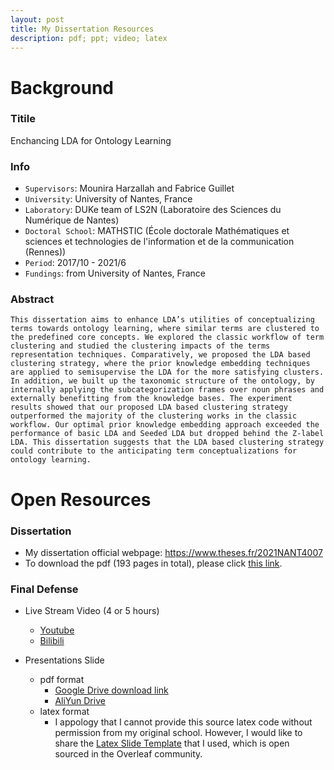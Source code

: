 ```yaml
---
layout: post
title: My Dissertation Resources
description: pdf; ppt; video; latex
---
```


Background
============

### Titile ###
Enchancing LDA for Ontology Learning 

### Info ###
* `Supervisors`: Mounira Harzallah and Fabrice Guillet 
* `University`: University of Nantes, France
* `Laboratory`: DUKe team of LS2N (Laboratoire des Sciences du Numérique de Nantes)
* `Doctoral School`: MATHSTIC (École doctorale Mathématiques et sciences et technologies de l'information et de la communication (Rennes))
* `Period`: 2017/10 - 2021/6
* `Fundings`: from University of Nantes, France

### Abstract ###
    This dissertation aims to enhance LDA’s utilities of conceptualizing terms towards ontology learning, where similar terms are clustered to the predefined core concepts. We explored the classic workflow of term clustering and studied the clustering impacts of the terms representation techniques. Comparatively, we proposed the LDA based clustering strategy, where the prior knowledge embedding techniques are applied to semisupervise the LDA for the more satisfying clusters. In addition, we built up the taxonomic structure of the ontology, by internally applying the subcategorization frames over noun phrases and externally benefitting from the knowledge bases. The experiment results showed that our proposed LDA based clustering strategy outperformed the majority of the clustering works in the classic workflow. Our optimal prior knowledge embedding approach exceeded the performance of basic LDA and Seeded LDA but dropped behind the Z-label LDA. This dissertation suggests that the LDA based clustering strategy could contribute to the anticipating term conceptualizations for ontology learning.



Open Resources
============

### Dissertation ###
* My dissertation official webpage:  https://www.theses.fr/2021NANT4007
* To download the pdf (193 pages in total), please click [this link](https://archive.bu.univ-nantes.fr/pollux/fichiers/download/b0d41851-9df3-411e-83db-27268920af96). 


### Final Defense ###

* Live Stream Video (4 or 5 hours)
    * [Youtube](https://youtu.be/ZsJI2BklF_Y)
    * [Bilibili](https://www.bilibili.com/video/BV1kV411x7Bk/?share_source=copy_web&vd_source=a51cc97bb4f90227dbb9a8ef5b5259b9)


* Presentations Slide
  * pdf format
    * [Google Drive download link](https://drive.google.com/file/d/1CPUUVLNyk3wqm6qT3S6gqTkzET2WCJbv/view?usp=sharing)
    * [AliYun Drive](https://www.aliyundrive.com/s/pNBju6PbZ2D)
  * latex format 
    * I appology that I cannot provide this source latex code without permission from my original school. However, I would like to share the [Latex Slide Template](https://www.overleaf.com/latex/templates/thu-beamer-theme/vwnqmzndvwyb) that I used, which is open sourced in the Overleaf community. 



